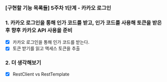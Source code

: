 ### [구현할 기능 목록들] 5주차 1단계 - 카카오 로그인
### 1. 카카오 로그인을 통해 인가 코드를 받고, 인가 코드를 사용해 토큰을 받은 후 향후 카카오 API 사용을 준비
- [x] 카카오 로그인을 통해 인가 코드를 받는다.
- [x] 토큰 받기를 읽고 액세스 토큰을 추출

### 2. 더 생각해보기
- [x] RestClient vs RestTemplate 

